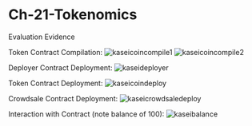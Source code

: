 # Ch-21-Tokenomics

Evaluation Evidence

Token Contract Compilation:
![kaseicoincompile1](https://user-images.githubusercontent.com/85848524/142962051-2a970054-4d6d-49d7-b87b-b8b406579255.PNG)
![kaseicoincompile2](https://user-images.githubusercontent.com/85848524/142962061-8ff6f215-4606-4568-9439-d90d992f9125.PNG)

Deployer Contract Deployment:
![kaseideployer](https://user-images.githubusercontent.com/85848524/142962091-3732180c-b545-4dac-88d1-40208770acf0.PNG)

Token Contract Deployment:
![kaseicoindeploy](https://user-images.githubusercontent.com/85848524/142962115-eb8116f9-104a-4b20-976c-02a6acd050fe.PNG)

Crowdsale Contract Deployment:
![kaseicrowdsaledeploy](https://user-images.githubusercontent.com/85848524/142962131-f8308ba2-65fa-4122-a566-06e8ece2cad1.PNG)

Interaction with Contract (note balance of 100):
![kaseibalance](https://user-images.githubusercontent.com/85848524/142962175-8e20c6f8-e3af-4b87-a890-b12a1c5916a4.PNG)

